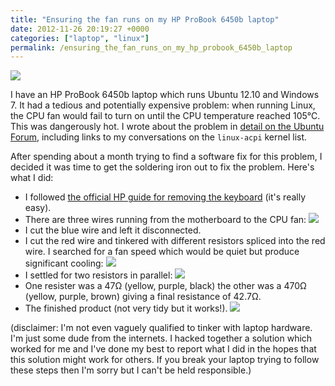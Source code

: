 ```yaml
---
title: "Ensuring the fan runs on my HP ProBook 6450b laptop"
date: 2012-11-26 20:19:27 +0000
categories: ["laptop", "linux"]
permalink: /ensuring_the_fan_runs_on_my_hp_probook_6450b_laptop
---
```

<span class="flickr-wrap" style="width:640px;"><span
class="flickr-image">[![](https://farm9.staticflickr.com/8314/8070144664_96c2e46694_z.jpg)](https://www.flickr.com/photos/37816297@N06/8070144664)</span></span>

I have an HP ProBook 6450b laptop which runs Ubuntu 12.10 and Windows 7.
It had a tedious and potentially expensive problem: when running Linux,
the CPU fan would fail to turn on until the CPU temperature reached
105℃. This was dangerously hot. I wrote about the problem in [detail on
the Ubuntu Forum](http://ubuntuforums.org/showthread.php?t=2060681),
including links to my conversations on the `linux-acpi` kernel list.

After spending about a month trying to find a software fix for this
problem, I decided it was time to get the soldering iron out to fix the
problem. Here's what I did: <!--break-->

-   I followed [the official HP guide for removing the
    keyboard](http://h20000.www2.hp.com/bizsupport/TechSupport/Document.jsp?lang=en&cc=us&taskId=125&prodSeriesId=4173642&prodTypeId=321957&objectID=c02476190)
    (it's really easy).
-   There are three wires running from the motherboard to the CPU fan:
    <span class="flickr-wrap" style="width:640px;"><span
    class="flickr-image">[![](https://farm9.staticflickr.com/8179/8070147527_f8777e9710_z.jpg)](https://www.flickr.com/photos/37816297@N06/8070147527)</span></span>
-   I cut the blue wire and left it disconnected.
-   I cut the red wire and tinkered with different resistors spliced
    into the red wire. I searched for a fan speed which would be quiet
    but produce significant cooling: <span class="flickr-wrap"
    style="width:640px;"><span
    class="flickr-image">[![](https://farm9.staticflickr.com/8450/8070140860_ea68f61a17_z.jpg)](https://www.flickr.com/photos/37816297@N06/8070140860)</span></span>
-   I settled for two resistors in parallel: <span class="flickr-wrap"
    style="width:640px;"><span
    class="flickr-image">[![](https://farm9.staticflickr.com/8169/8070129724_106f272809_z.jpg)](https://www.flickr.com/photos/37816297@N06/8070129724)</span></span>
-   One resister was a 47Ω (yellow, purple, black) the other was a 470Ω
    (yellow, purple, brown) giving a final resistance of 42.7Ω.
-   The finished product (not very tidy but it works!). <span
    class="flickr-wrap" style="width:640px;"><span
    class="flickr-image">[![](https://farm9.staticflickr.com/8449/8070140379_49bf06e243_z.jpg)](https://www.flickr.com/photos/37816297@N06/8070140379)</span></span>

(disclaimer: I'm not even vaguely qualified to tinker with laptop
hardware. I'm just some dude from the internets. I hacked together a
solution which worked for me and I've done my best to report what I did
in the hopes that this solution might work for others. If you break your
laptop trying to follow these steps then I'm sorry but I can't be held
responsible.)

